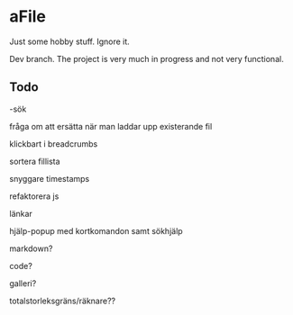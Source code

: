 # aFile
Just some hobby stuff. Ignore it.

Dev branch. The project is very much in progress and not very functional.


## Todo

-sök

fråga om att ersätta när man laddar upp existerande fil

klickbart i breadcrumbs

sortera fillista

snyggare timestamps

refaktorera js

länkar

hjälp-popup med kortkomandon samt sökhjälp

markdown?

code?

galleri?

totalstorleksgräns/räknare??